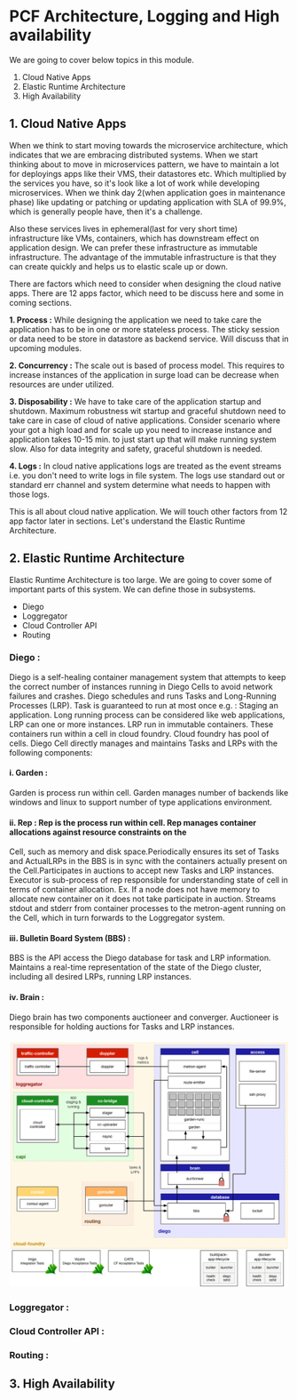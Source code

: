 # PCF Architecture, Logging and High availability
We are going to cover below topics in this module.
 1. Cloud Native Apps
 2. Elastic Runtime Architecture
 3. High Availability


## 1. Cloud Native Apps
When we think to start moving towards the microservice architecture, which indicates that we are embracing distributed 
systems. When we start thinking about to move in microservices pattern, we have to maintain a lot for deployings apps 
like their VMS, their datastores etc. Which multiplied by the services you have, so it's look like a lot of work while
developing microservices. When we think day 2(when application goes in maintenance phase) like updating or patching 
or updating application with SLA of 99.9%, which is generally people have, then it's a challenge.


Also these services lives in ephemeral(last for very short time) infrastructure like VMs, containers, which has downstream
effect on application design. We can prefer these infrastructure as immutable infrastructure. The advantage of the immutable
infrastructure is that they can create quickly and helps us to elastic scale up or down.


There are factors which need to consider when designing the cloud native apps. There are 12 apps factor, which need to
be discuss here and some in coming sections.

**1. Process :** While designing the application we need to take care the application has to be in one or more stateless
process. The sticky session or data need to be store in datastore as backend service. Will discuss that in upcoming modules.


**2. Concurrency :** The scale out is based of process model. This requires to increase instances of the application in 
surge load can be decrease when resources are under utilized.


**3. Disposability :** We have to take care of the application startup and shutdown. Maximum robustness wit startup and graceful
shutdown need to take care in case of cloud of native applications. Consider scenario where your got a high load and
for scale up you need to increase instance and application takes 10-15 min. to just start up that will make running system slow.
Also for data integrity and safety, graceful shutdown is needed.

  
**4. Logs :** In cloud native applications logs are treated as the event streams i.e. you don't need to write logs in file 
system. The logs use standard out or standard err channel and system determine what needs to happen with those logs.


This is all about cloud native application. We will touch other factors from 12 app factor later in sections. Let's 
understand the Elastic Runtime Architecture.


## 2. Elastic Runtime Architecture
Elastic Runtime Architecture is too large. We are going to cover some of important parts of this system. We can define
those in subsystems.
 <ul>
    <li>Diego</li>
    <li>Loggregator</li>
    <li>Cloud Controller API</li>
    <li>Routing</li>
 </ul>

  ### **Diego :** 
  Diego is a self-healing container management system that attempts to keep the correct number of instances 
  running in Diego Cells to avoid network failures and crashes. Diego schedules and runs Tasks and Long-Running Processes (LRP). 
  Task is guaranteed to run at most once e.g. : Staging an application. Long running process can be considered like web 
  applications, LRP can one or more instances. LRP run in immutable containers. These containers run within a cell in 
  cloud foundry. Cloud foundry has pool of cells. Diego Cell directly manages and maintains Tasks and LRPs with the 
  following components:<br/>
   #### **i. Garden :** 
   Garden is process run within cell. Garden manages number of backends like windows and linux to support 
   number of type applications environment.<br/>
   
   #### **ii. Rep** : Rep is the process run within cell. Rep manages container allocations against resource constraints on the 
   Cell, such as memory and disk space.Periodically ensures its set of Tasks and ActualLRPs in the BBS is in sync with 
   the containers actually present on the Cell.Participates in auctions to accept new Tasks and LRP instances.
   Executor is sub-process of rep responsible for understanding state of cell in terms of container allocation.
   Ex. If a node does not have memory to allocate new container on it does not take participate in auction.
   Streams stdout and stderr from container processes to the metron-agent running on the Cell, which in turn forwards 
   to the Loggregator system.

   #### **iii. Bulletin Board System (BBS)** :
   BBS is the API access the Diego database for task and LRP information. Maintains a real-time representation of the 
   state of the Diego cluster, including all desired LRPs, running LRP instances.
   
   #### **iv. Brain** :
   Diego brain has two components auctioneer and converger. Auctioneer is responsible for holding auctions for Tasks 
   and LRP instances.
   <br/><br/>
   ![Diego Architecture](images/diego-flow.png?raw=true)
  
  ### **Loggregator :**
  
  
  ### **Cloud Controller API :**
  
  ### **Routing :**


## 3. High Availability